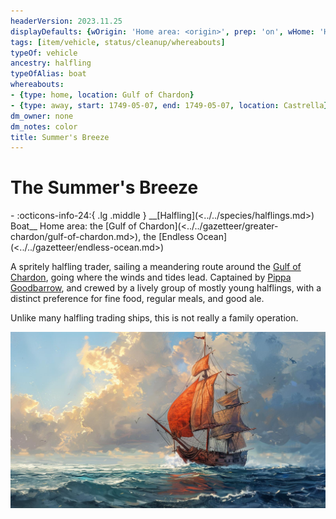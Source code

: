 ```yaml
---
headerVersion: 2023.11.25
displayDefaults: {wOrigin: 'Home area: <origin>', prep: 'on', wHome: 'Home area: <home>'}
tags: [item/vehicle, status/cleanup/whereabouts]
typeOf: vehicle
ancestry: halfling
typeOfAlias: boat
whereabouts:
- {type: home, location: Gulf of Chardon}
- {type: away, start: 1749-05-07, end: 1749-05-07, location: Castrella}
dm_owner: none
dm_notes: color
title: Summer's Breeze
---
```

# The Summer's Breeze
<div class="grid cards ext-narrow-margin ext-one-column" markdown>
- :octicons-info-24:{ .lg .middle } __[Halfling](<../../species/halflings.md>) Boat__  
   Home area: the [Gulf of Chardon](<../../gazetteer/greater-chardon/gulf-of-chardon.md>), the [Endless Ocean](<../../gazetteer/endless-ocean.md>)  
</div>




A spritely halfling trader, sailing a meandering route around the [Gulf of Chardon](<../../gazetteer/greater-chardon/gulf-of-chardon.md>), going where the winds and tides lead. Captained by [Pippa Goodbarrow](<../../people/halflings/pippa-goodbarrow.md>), and crewed by a lively group of mostly young halflings, with a distinct preference for fine food, regular meals, and good ale. 

Unlike many halfling trading ships, this is not really a family operation.

![Summers Breeze Underway](../../assets/summers-breeze-underway.jpg)